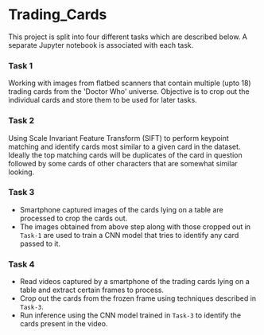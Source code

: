 # Trading_Cards
This project is split into four different tasks which are described below. A separate Jupyter notebook is associated with each task.

### Task 1
Working with images from flatbed scanners that contain multiple (upto 18) trading cards from the 'Doctor Who' universe. Objective is to crop out the individual cards and store them to be used for later tasks.

### Task 2
Using Scale Invariant Feature Transform (SIFT) to perform keypoint matching and identify cards most similar to a given card in the dataset. Ideally the top matching cards will be duplicates of the card in question followed by some cards of other characters that are somewhat similar looking.

### Task 3
- Smartphone captured images of the cards lying on a table are processed to crop the cards out.
- The images obtained from above step along with those cropped out in `Task-1` are used to train a CNN model that tries to identify any card passed to it.

### Task 4
- Read videos captured by a smartphone of the trading cards lying on a table and extract certain frames to process.
- Crop out the cards from the frozen frame using techniques described in `Task-3`.
- Run inference using the CNN model trained in `Task-3` to identify the cards present in the video.

